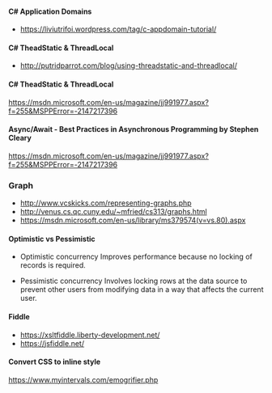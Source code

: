 #### C# Application Domains ####
* https://liviutrifoi.wordpress.com/tag/c-appdomain-tutorial/

#### C# TheadStatic & ThreadLocal ####
* http://putridparrot.com/blog/using-threadstatic-and-threadlocal/

#### C# TheadStatic & ThreadLocal ####
https://msdn.microsoft.com/en-us/magazine/jj991977.aspx?f=255&MSPPError=-2147217396

#### Async/Await - Best Practices in Asynchronous Programming by Stephen Cleary ####
https://msdn.microsoft.com/en-us/magazine/jj991977.aspx?f=255&MSPPError=-2147217396

### Graph ####
* http://www.vcskicks.com/representing-graphs.php
* http://venus.cs.qc.cuny.edu/~mfried/cs313/graphs.html
* https://msdn.microsoft.com/en-us/library/ms379574(v=vs.80).aspx

#### Optimistic vs Pessimistic ####
* Optimistic concurrency 
Improves performance because no locking of records is required.

* Pessimistic concurrency 
Involves locking rows at the data source to prevent other users from modifying data in a way that affects the current user.

#### Fiddle ####
* https://xsltfiddle.liberty-development.net/
* https://jsfiddle.net/

#### Convert CSS to inline style ####
https://www.myintervals.com/emogrifier.php
